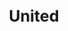---
pid: MP72
title: United
location_transcription: Thomas Paine Plaza
zipcode: '19148'
outside_phl: 
neighborhood: Whitman,Pennsport,South Philadelphia
age: 
age_range: 
instagram: 
image_file_name: MP_72.jpg
proposal_transcription: Statue similar to LOVE
topic: Unity
topic_summary: '0'
type: Sculpture Statue
keywords_other: united
credit: Anonymous
image_labels: 
twitter: 
facebook: 
permalink: "/monuments/mp72/"
layout: item-page
---